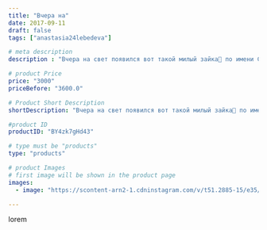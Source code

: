 ```yaml
---
title: "Вчера на"
date: 2017-09-11
draft: false
tags: ["anastasia24lebedeva"]

# meta description
description : "Вчера на свет появился вот такой милый зайка🐇 по имени Снежок❄. Малыш очень мягкий и нежный💞. Снежок уже подготовился к осенним денькам🍂🍁🍂🍁"

# product Price
price: "3000"
priceBefore: "3600.0"

# Product Short Description
shortDescription: "Вчера на свет появился вот такой милый зайка🐇 по имени Снежок❄. Малыш очень мягкий и нежный💞. Снежок уже подготовился к осенним денькам🍂🍁🍂🍁"

#product ID
productID: "BY4zk7gHd43"

# type must be "products"
type: "products"

# product Images
# first image will be shown in the product page
images:
  - image: "https://scontent-arn2-1.cdninstagram.com/v/t51.2885-15/e35/21569296_132351177389482_2980342493196845056_n.jpg?se=7&tp=1&_nc_ht=scontent-arn2-1.cdninstagram.com&_nc_cat=110&_nc_ohc=Ad_vuveQgWMAX-EegWj&ccb=7-4&oh=a45a532fdd1417f49eb7271713e8234c&oe=60847D4A&ig_cache_key=MTYwMTI1NjUwNTY5MzAzNjA4Nw%3D%3D.2-ccb7-4"

---
```

lorem
